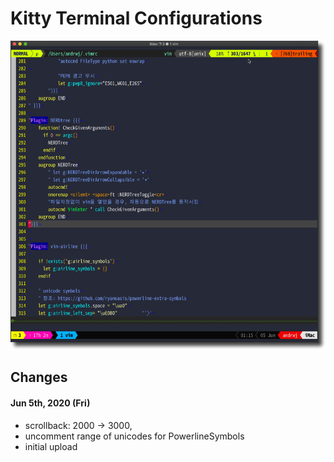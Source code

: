 # Kitty Terminal Configurations

![screenshot](https://raw.githubusercontent.com/andrwj/kitty/master/kitty.png)


## Changes

#### Jun 5th, 2020 (Fri)
* scrollback: 2000 -> 3000, 
* uncomment range of unicodes for PowerlineSymbols
* initial upload

